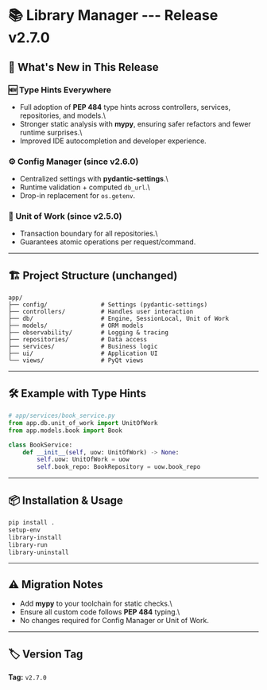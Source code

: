 # 📚 Library Manager --- Release v2.7.0

## 🚀 What's New in This Release

### 🆕 Type Hints Everywhere

-   Full adoption of **PEP 484** type hints across controllers,
    services, repositories, and models.\
-   Stronger static analysis with **mypy**, ensuring safer refactors and
    fewer runtime surprises.\
-   Improved IDE autocompletion and developer experience.

### ⚙️ Config Manager (since v2.6.0)

-   Centralized settings with **pydantic-settings**.\
-   Runtime validation + computed `db_url`.\
-   Drop-in replacement for `os.getenv`.

### 🔄 Unit of Work (since v2.5.0)

-   Transaction boundary for all repositories.\
-   Guarantees atomic operations per request/command.

------------------------------------------------------------------------

## 🏗 Project Structure (unchanged)

``` text
app/
├── config/               # Settings (pydantic-settings)
├── controllers/          # Handles user interaction
├── db/                   # Engine, SessionLocal, Unit of Work
├── models/               # ORM models
├── observability/        # Logging & tracing
├── repositories/         # Data access
├── services/             # Business logic
├── ui/                   # Application UI
└── views/                # PyQt views
```

------------------------------------------------------------------------

## 🛠 Example with Type Hints

``` python
# app/services/book_service.py
from app.db.unit_of_work import UnitOfWork
from app.models.book import Book

class BookService:
	def __init__(self, uow: UnitOfWork) -> None:
		self.uow: UnitOfWork = uow
		self.book_repo: BookRepository = uow.book_repo
```

------------------------------------------------------------------------

## 📦 Installation & Usage

``` bash
pip install .
setup-env
library-install
library-run
library-uninstall
```

------------------------------------------------------------------------

## ⚠️ Migration Notes

-   Add **mypy** to your toolchain for static checks.\
-   Ensure all custom code follows **PEP 484** typing.\
-   No changes required for Config Manager or Unit of Work.

------------------------------------------------------------------------

## 🏷 Version Tag

**Tag:** `v2.7.0`
